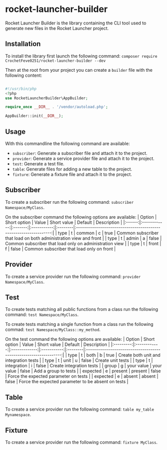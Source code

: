 # rocket-launcher-builder
Rocket Launcher Builder is the library containing the CLI tool used to generate new files in the Rocket Launcher project.

## Installation

To install the library first launch the following command: `composer require CrochetFeve0251/rocket-launcher-builder --dev`

Then at the root from your project you can create a `builder` file with the following content:
```php

#!/usr/bin/php
<?php
use RocketLauncherBuilder\AppBuilder;

require_once __DIR__ . '/vendor/autoload.php';

AppBuilder::init(__DIR__);
```

## Usage

With this commandline the following command are available:

- `subscriber`: Generate a subscriber file and attach it to the project.
- `provider`: Generate a service provider file and attach it to the project.
- `test`: Generate a test file.
- `table`: Generate files for adding a new table to the project.
- `fixture`: Generate a fixture file and attach it to the project.

## Subscriber
To create a subscriber run the following command: `subscriber Namespace/MyClass`.

On the subscriber command the following options are available:
| Option | Short option | Value   | Short value | Default | Description                                                       |
|:------:|:------------:|:-------:|:-----------:|:--------|:-----------------------------------------------------------------:|
| type   |     t        | common  | c           | true    | Common subscriber that load on both administration view and front |
| type   |     t        | admin   | a           | false   | Common subscriber that load only on administration view           |
| type   |     t        | front   | f           | false   | Common subscriber that load only on front                         |

## Provider
To create a service provider run the following command: `provider Namespace/MyClass`.

## Test
To create tests matching all public functions from a class run the following command: `test Namespace/MyClass`.

To create tests matching a single function from a class run the following commad: `test Namespace/MyClass::my_method`.

On the test command the following options are available:
| Option    | Short option | Value         | Short value | Default | Description                                                       |
|:---------:|:------------:|:-------------:|:-----------:|:--------|:-----------------------------------------------------------------:|
| type      |     t        | both          | b           | true    | Create both unit and integration tests                            |
| type      |     t        | unit          | u           | false   | Create unit tests                                                 |
| type      |     t        | integration   | i           | false   | Create integration tests                                          |
| group     |     g        | your value    | your value  | false   | Add a group to tests                                              |
| expected  |     e        | present       | present     | false   | Force the expected parameter on tests                             |
| expected  |     e        | absent        | absent      | false   | Force the expected parameter to be absent on tests                |

## Table
To create a service provider run the following command: `table my_table Mynamespace`.

## Fixture
To create a service provider run the following command: `fixture MyClass`.
